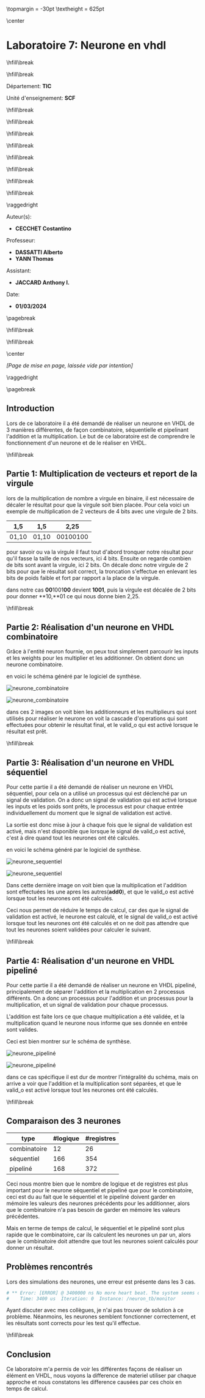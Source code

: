 \topmargin = -30pt
\textheight = 625pt

\center

# **Laboratoire 7: Neurone en vhdl**

\hfill\break

\hfill\break

Département: **TIC**

Unité d'enseignement: **SCF**

\hfill\break

\hfill\break

\hfill\break

\hfill\break

\hfill\break

\hfill\break

\hfill\break

\hfill\break

\raggedright

Auteur(s):

- **CECCHET Costantino**

Professeur:

- **DASSATTI Alberto**
- **YANN Thomas**
  
Assistant:

- **JACCARD Anthony I.**

Date:

- **01/03/2024**

\pagebreak

\hfill\break

\hfill\break

\center

*\[Page de mise en page, laissée vide par intention\]*

\raggedright

\pagebreak

## **Introduction**

Lors de ce laboratoire il a été demandé de réaliser un neurone en VHDL de 3 manières différentes, de façon combinatoire, séquentielle et pipelinant l'addition et la multiplication. Le but de ce laboratoire est de comprendre le fonctionnement d'un neurone et de le réaliser en VHDL.

\hfill\break

## **Partie 1: Multiplication de vecteurs et report de la virgule**

lors de la multiplication de nombre a virgule en binaire, il est nécessaire de décaler le résultat pour que la virgule soit bien placée. Pour cela voici un exemple de multiplication de 2 vecteurs de 4 bits avec une virgule de 2 bits.

|1,5| 1,5| 2,25|
|---|----|-----|
|01,10|01,10|00100100|

pour savoir ou va la virgule il faut tout d'abord tronquer notre résultat pour qu'il fasse la taille de nos vecteurs, ici 4 bits. Ensuite on regarde combien de bits sont avant la virgule, ici 2 bits. On décale donc notre virgule de 2 bits pour que le résultat soit correct, la troncation s'effectue en enlevant les bits de poids faible et fort par rapport a la place de la virgule.

dans notre cas **00**1001**00** devient **1001**, puis la virgule est décalée de 2 bits pour donner **10,**01 ce qui nous donne bien 2,25.

\hfill\break

## **Partie 2: Réalisation d'un neurone en VHDL combinatoire**

Grâce à l'entité neuron fournie, on peux tout simplement parcourir les inputs et les weights pour les multiplier et les additionner. On obtient donc un neurone combinatoire.

en voici le schéma généré par le logiciel de synthèse.

![neurone_combinatoire](../pics/comb.png)

![neurone_combinatoire](../pics/comb_close_up.png)

dans ces 2 images on voit bien les additionneurs et les multiplieurs qui sont utilisés pour réaliser le neurone on voit la cascade d'operations qui sont effectuées pour obtenir le résultat final, et le valid_o qui est activé lorsque le résultat est prêt.

\hfill\break

## **Partie 3: Réalisation d'un neurone en VHDL séquentiel**

Pour cette partie il a été demandé de réaliser un neurone en VHDL séquentiel, pour cela on a utilisé un processus qui est déclenché par un signal de validation. On a donc un signal de validation qui est activé lorsque les inputs et les poids sont prêts, le processus est pour chaque entrée individuellement du moment que le signal de validation est activé.

La sortie est donc mise à jour à chaque fois que le signal de validation est activé, mais n'est disponible que lorsque le signal de valid_o est activé, c'est à dire quand tout les neurones ont été calculés.

en voici le schéma généré par le logiciel de synthèse.

![neurone_sequentiel](../pics/seq.png)

![neurone_sequentiel](../pics/seq_close_up.png)

Dans cette dernière image on voit bien que la multiplication et l'addition sont effectuées les une apres les autres(__add0__), et que le valid_o est activé lorsque tout les neurones ont été calculés.

Ceci nous permet de réduire le temps de calcul, car des que le signal de validation est activé, le neurone est calculé, et le signal de valid_o est activé lorsque tout les neurones ont été calculés et on ne doit pas attendre que tout les neurones soient validées pour calculer le suivant.

\hfill\break

## **Partie 4: Réalisation d'un neurone en VHDL pipeliné**

Pour cette partie il a été demandé de réaliser un neurone en VHDL pipeliné, principalement de séparer l'addition et la multiplication en 2 processus différents. On a donc un processus pour l'addition et un processus pour la multiplication, et un signal de validation pour chaque processus.

L'addition est faite lors ce que chaque multiplication a été validée, et la multiplication quand le neurone nous informe que ses donnée en entrée sont valides.

Ceci est bien montrer sur le schéma de synthèse.

![neurone_pipeliné](../pics/pipe.png)

![neurone_pipeliné](../pics/pipe_close_up.png)

dans ce cas spécifique il est dur de montrer l’intégralité du schéma, mais on arrive a voir que l'addition et la multiplication sont séparées, et que le valid_o est activé lorsque tout les neurones ont été calculés.

\hfill\break

## **Comparaison des 3 neurones**

|type|#logique|#registres|
|---|---|---|
|combinatoire|12|26|
|séquentiel|166|354|
|pipeliné|168|372|

Ceci nous montre bien que le nombre de logique et de registres est plus important pour le neurone séquentiel et pipeliné que pour le combinatoire, ceci est du au fait que le séquentiel et le pipeliné doivent garder en mémoire les valeurs des neurones précédents pour les additionner, alors que le combinatoire n'a pas besoin de garder en mémoire les valeurs précédentes.

Mais en terme de temps de calcul, le séquentiel et le pipeliné sont plus rapide que le combinatoire, car ils calculent les neurones un par un, alors que le combinatoire doit attendre que tout les neurones soient calculés pour donner un résultat.


## **Problèmes rencontrés**

Lors des simulations des neurones, une erreur est présente dans les 3 cas.

```bash
# ** Error: [ERROR] @ 3400000 ns No more heart beat. The system seems down
#    Time: 3400 us  Iteration: 0  Instance: /neuron_tb/monitor
```

Ayant discuter avec mes collègues, je n'ai pas trouver de solution à ce problème. Néanmoins, les neurones semblent fonctionner correctement, et les résultats sont corrects pour les test qu'il effectue.

\hfill\break

## **Conclusion**

Ce laboratoire m'a permis de voir les différentes façons de réaliser un élément en VHDL, nous voyons la difference de materiel utiliser par chaque approche et nous constatons les difference causées par ces choix en temps de calcul.